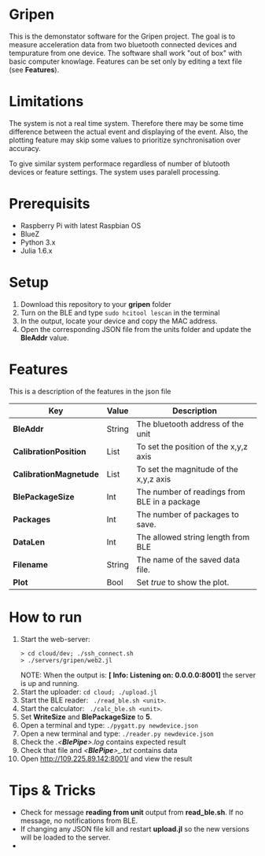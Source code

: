 # Gripen
This is the demonstator software for the Gripen project. The goal is to measure acceleration data from two bluetooth connected devices and tempurature from one device. The software shall work "out of box" with basic computer knowlage. Features can be set only by editing a text file (see __Features__). 

# Limitations
The system is not a real time system. Therefore there may be some time difference between the actual event and displaying of the event. Also, the plotting feature may skip some values to prioritize synchronisation over accuracy.

To give similar system performace regardless of number of blutooth devices or feature settings. The system uses paralell processing.  

# Prerequisits
 - Raspberry Pi with latest Raspbian OS
 - BlueZ
 - Python 3.x
 - Julia 1.6.x

# Setup
 1. Download this repository to your __gripen__ folder
 2. Turn on the BLE and type ```sudo hcitool lescan``` in the terminal
 3. In the output, locate your device and copy the MAC address. 
 5. Open the corresponding JSON file from the units folder and update the  __BleAddr__ value.

 # Features
 This is a description of the features in the json file
 
 Key | Value | Description
 --- | --- | ---
  __BleAddr__ | String |The bluetooth address of the unit
  __CalibrationPosition__ | List | To set the position of the x,y,z axis 
  __CalibrationMagnetude__ | List | To set the magnitude of the x,y,z axis
  __BlePackageSize__ | Int | The number of readings from BLE in a package
  __Packages__ | Int | The number of packages to save.
  __DataLen__ | Int | The allowed string length from BLE
  __Filename__ | String | The name of the saved data file.
  __Plot__ | Bool | Set *true* to show the plot.
 
# How to run
 1. Start the web-server: 
    ```
    > cd cloud/dev; ./ssh_connect.sh
    > ./servers/gripen/web2.jl
    ```
    NOTE: When the output is: __[ Info: Listening on: 0.0.0.0:8001]__ the server is up and running.
 2. Start the uploader: ```cd cloud; ./upload.jl```
 3. Start the BLE reader: ``` ./read_ble.sh <unit>```.
 4. Start the calculator: ``` ./calc_ble.sh <unit>```.
 8. Set __WriteSize__ and __BlePackageSize__ to __5__.
 9. Open a terminal and type: ```./pygatt.py newdevice.json```
 10. Open a new terminal and type: ```./reader.py newdevice.json```
 11. Check the *.<__BlePipe__>.log* contains expected result
 12. Check that file and *<__BlePipe__>_<unixtime>.txt* contains data
 13. Open http://109.225.89.142:8001/ and view the result

 # Tips & Tricks
 * Check for message __reading from unit__ output from __read_ble.sh__. If no message, no notifications from BLE.
 * If changing any JSON file kill and restart __upload.jl__ so the new versions will be loaded to the server.
 * 
